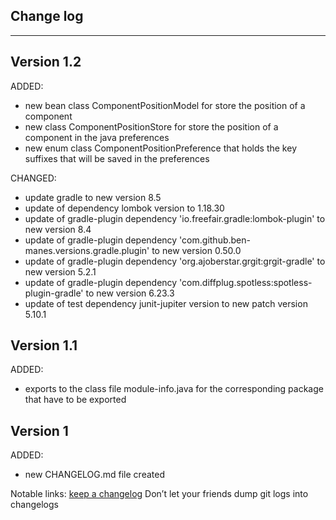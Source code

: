 ## Change log
----------------------

Version 1.2
-------------

ADDED:

- new bean class ComponentPositionModel for store the position of a component
- new class ComponentPositionStore for store the position of a component in the java preferences
- new enum class ComponentPositionPreference that holds the key suffixes that will be saved in the preferences

CHANGED:

- update gradle to new version 8.5
- update of dependency lombok version to 1.18.30
- update of gradle-plugin dependency 'io.freefair.gradle:lombok-plugin' to new version 8.4
- update of gradle-plugin dependency 'com.github.ben-manes.versions.gradle.plugin' to new version 0.50.0
- update of gradle-plugin dependency 'org.ajoberstar.grgit:grgit-gradle' to new version 5.2.1
- update of gradle-plugin dependency 'com.diffplug.spotless:spotless-plugin-gradle' to new version 6.23.3
- update of test dependency junit-jupiter version to new patch version 5.10.1

Version 1.1
-------------

ADDED:

- exports to the class file module-info.java for the corresponding package that have to be exported

Version 1
-------------

ADDED:

- new CHANGELOG.md file created

Notable links:
[keep a changelog](http://keepachangelog.com/en/1.0.0/) Don’t let your friends dump git logs into changelogs
